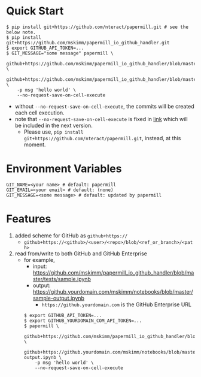 # Quick Start

```
$ pip install git+https://github.com/nteract/papermill.git # see the below note.
$ pip install git+https://github.com/mskimm/papermill_io_github_handler.git
$ export GITHUB_API_TOKEN=...
$ GIT_MESSAGE="some message" papermill \
    github+https://github.com/mskimm/papermill_io_github_handler/blob/master/tests/sample.ipynb \
    github+https://github.com/mskimm/papermill_io_github_handler/blob/master/tests/output.ipynb \
    -p msg 'hello world' \
    --no-request-save-on-cell-execute
```

- without `--no-request-save-on-cell-execute`, the commits will be created each cell execution.
- note that `--no-request-save-on-cell-execute` is fixed in [link](https://github.com/nteract/papermill/pull/422/commits/045d7cbe8714d93877dc54dc383ec43254bd4c40) which will be included in the next version.
   - Please use, `pip install git+https://github.com/nteract/papermill.git`, instead, at this moment.


# Environment Variables

```
GIT_NAME=<your name> # default: papermill
GIT_EMAIL=<your email> # default: (none)
GIT_MESSAGE=<some message> # default: updated by papermill
```

# Features

1. added scheme for GitHub as `github+https://`
   - `github+https://<github>/<user>/<repo>/blob/<ref_or_branch>/<path>`
2. read from/write to both GitHub and GitHub Enterprise
   - for example,
      - input: https://github.com/mskimm/papermill_io_github_handler/blob/master/tests/sample.ipynb
      - output: https://github.yourdomain.com/mskimm/notebooks/blob/master/sample-output.ipynb
         - `https://github.yourdomain.com` is the GitHub Enterprise URL
      ```
      $ export GITHUB_API_TOKEN=...
      $ export GITHUB_YOURDOMAIN_COM_API_TOKEN=...
      $ papermill \
          github+https://github.com/mskimm/papermill_io_github_handler/blob/master/tests/sample.ipynb \
          github+https://github.yourdomain.com/mskimm/notebooks/blob/master/sample-output.ipynb \
          -p msg 'hello world' \
          --no-request-save-on-cell-execute
      ```
